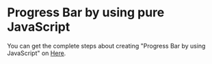 # Progress Bar by using pure JavaScript

You can get the complete steps about creating "Progress Bar by using JavaScript" on [Here](http://jsgyan.blogspot.in/2016/12/progress-bar-is-created-by-plain.html).
